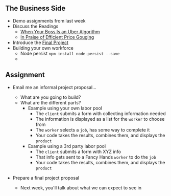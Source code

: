 ## The Business Side

* Demo assignments from last week
* Discuss the Readings
   * [When Your Boss Is an Uber Algorithm](https://www.technologyreview.com/s/543946/when-your-boss-is-an-uber-algorithm/)
   * [In Praise of Efficient Price Gouging](https://www.technologyreview.com/s/529961/in-praise-of-efficient-price-gouging/)
* Introduce the [Final Project]()
* Building your own workforce
  * Node persist `npm install node-persist --save`
  * 

   
## Assignment

* Email me an informal project proposal...
  * What are you going to build? 
  * What are the different parts? 
    * Example using your own labor pool
      * The `client` submits a form with collecting information needed
      * The information is displayed as a list for the `worker` to choose from
      * The `worker` selects a `job`, has some way to complete it
      * Your code takes the results, combines them, and displays the `product`
    * Example using a 3rd party labor pool
      * The `client` submits a form with XYZ info
      * That info gets sent to a Fancy Hands `worker` to do the `job`
      * Your code takes the results, combines them, and displays the `product`
	  
* Prepare a final project proposal
  * Next week, you'll talk about what we can expect to see in 




